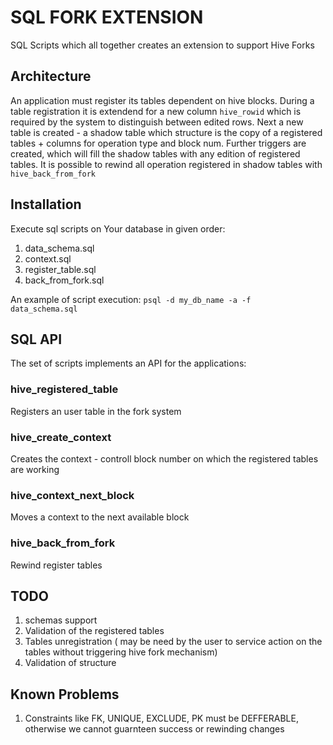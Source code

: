 # SQL FORK EXTENSION
SQL Scripts which all together creates an extension to support Hive Forks

## Architecture
An application must register its tables dependent on hive blocks. During a table registration it is extendend
for a new column `hive_rowid` which is required by the system to distinguish between edited rows. Next
a new table is created - a shadow table which structure is the copy of a registered tables + columns for operation
type and block num. Further triggers are created, which will fill the shadow tables with any edition of
registered tables. It is possible to rewind all operation registered in shadow tables with `hive_back_from_fork`

## Installation
Execute sql scripts on Your database in given order:
1. data_schema.sql
1. context.sql
1. register_table.sql
1. back_from_fork.sql

An example of script execution: `psql -d my_db_name -a -f  data_schema.sql`

## SQL API
The set of scripts implements an API for the applications:
### hive_registered_table
Registers an user table in the fork system
### hive_create_context
Creates the context - controll block number on which the registered tables are working
### hive_context_next_block
Moves a context to the next available block
### hive_back_from_fork
Rewind register tables

## TODO
1. schemas support
1. Validation of the registered tables
2. Tables unregistration ( may be need by the user to service action on the tables without triggering hive fork mechanism)
3. Validation of structure

## Known Problems
1. Constraints like FK, UNIQUE, EXCLUDE, PK must be DEFFERABLE, otherwise we cannot guarnteen success or rewinding changes

